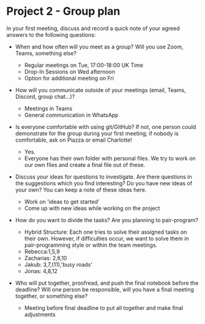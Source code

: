 # Project 2 - Group plan

In your first meeting, discuss and record a quick note of your agreed answers to the following questions:

- When and how often will you meet as a group? Will you use Zoom, Teams, something else?
  - Regular meetings on Tue, 17:00-18:00 UK Time
  - Drop-In Sessions on Wed afternoon
  - Option for additional meeting on Fri


- How will you communicate outside of your meetings (email, Teams, Discord, group chat...)?
  - Meetings in Teams
  - General communication in WhatsApp


- Is everyone comfortable with using git/GitHub? If not, one person could demonstrate for the group during your first meeting; if nobody is comfortable, ask on Piazza or email Charlotte!
  - Yes.
  - Everyone has their own folder with personal files. We try to work on our own files and create a final file out of these.

- Discuss your ideas for questions to investigate. Are there questions in the suggestions which you find interesting? Do you have new ideas of your own? You can keep a note of these ideas here.
  - Work on 'ideas to get started'
  - Come up with new ideas while working on the project



- How do you want to divide the tasks? Are you planning to pair-program?
  - Hybrid Structure: Each one tries to solve their assigned tasks on their own. However, if difficulties occur, we want to solve them in pair-programming style or within the team meetings.
  - Rebecca:1,5,9
  - Zacharias: 2,6,10
  - Jakub: 3,7,(11),'busy roads'
  - Jonas: 4,8,12
   
  
- Who will put together, proofread, and push the final notebook before the deadline? Will one person be responsible, will you have a final meeting together, or something else?
  - Meeting before final deadline to put all together and make final adjustments
